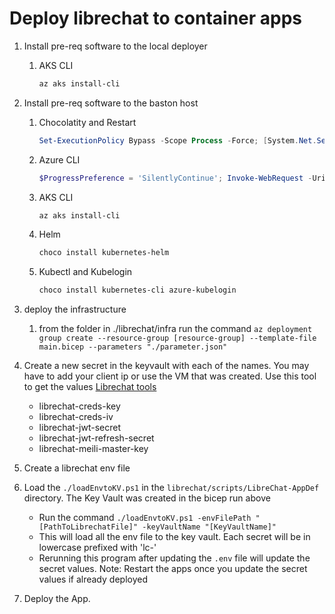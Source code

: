 # Deploy librechat to container apps
1. Install pre-req software to the local deployer 
    1. AKS CLI
        ```powershell
        az aks install-cli
        ```
1. Install pre-req software to the baston host
    1. Chocolatity and Restart
        ```powershell
        Set-ExecutionPolicy Bypass -Scope Process -Force; [System.Net.ServicePointManager]::SecurityProtocol = [System.Net.ServicePointManager]::SecurityProtocol -bor 3072; iex ((New-Object System.Net.WebClient).DownloadString('https://community.chocolatey.org/install.ps1'))
        ```
        
    2. Azure CLI
        ```powershell
        $ProgressPreference = 'SilentlyContinue'; Invoke-WebRequest -Uri https://aka.ms/installazurecliwindows -OutFile .\AzureCLI.msi; Start-Process msiexec.exe -Wait -ArgumentList '/I AzureCLI.msi /quiet'; Remove-Item .\AzureCLI.msi
        ```
        
    3. AKS CLI
        ```powershell
        az aks install-cli
        ```

    4. Helm
        ```powershell
        choco install kubernetes-helm
        ```
    
    5. Kubectl and Kubelogin
        ```powershell
        choco install kubernetes-cli azure-kubelogin
        ```

1. deploy the infrastructure
    1. from the folder in ./librechat/infra run the command `az deployment group create --resource-group [resource-group] --template-file main.bicep --parameters "./parameter.json"`

1. Create a new secret in the keyvault with each of the names. You may have to add your client ip or use the VM that was created. Use this tool to get the values [Librechat tools](https://www.librechat.ai/toolkit/creds_generator)
    * librechat-creds-key
    * librechat-creds-iv
    * librechat-jwt-secret
    * librechat-jwt-refresh-secret
    * librechat-meili-master-key
1. Create a librechat env file
1. Load the `./loadEnvtoKV.ps1` in the `librechat/scripts/LibreChat-AppDef` directory. The Key Vault was created in the bicep run above
    * Run the command `./loadEnvtoKV.ps1 -envFilePath "[PathToLibrechatFile]" -keyVaultName "[KeyVaultName]"`
    * This will load all the env file to the key vault. Each secret will be in lowercase prefixed with 'lc-'
    * Rerunning this program after updating the `.env` file will update the secret values. Note: Restart the apps once you update the secret values if already deployed 
1. Deploy the App. 

